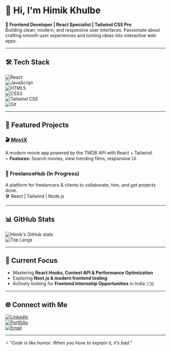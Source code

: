 # 👋 Hi, I'm Himik Khulbe  

🚀 **Frontend Developer | React Specialist | Tailwind CSS Pro**  
Building clean, modern, and responsive user interfaces. Passionate about crafting smooth user experiences and turning ideas into interactive web apps.  

---

## 🛠 Tech Stack  
![React](https://img.shields.io/badge/React-61DAFB?style=flat&logo=react&logoColor=black)  
![JavaScript](https://img.shields.io/badge/JavaScript-F7DF1E?style=flat&logo=javascript&logoColor=black)  
![HTML5](https://img.shields.io/badge/HTML5-E34F26?style=flat&logo=html5&logoColor=white)  
![CSS3](https://img.shields.io/badge/CSS3-1572B6?style=flat&logo=css3&logoColor=white)  
![Tailwind CSS](https://img.shields.io/badge/TailwindCSS-06B6D4?style=flat&logo=tailwindcss&logoColor=white)  
![Git](https://img.shields.io/badge/Git-F05032?style=flat&logo=git&logoColor=white)  

---

## 📌 Featured Projects  

### 🎬 [MoviX](https://github.com/yourusername/movix)  
A modern movie app powered by the TMDB API with React + Tailwind.  
⭐ **Features:** Search movies, view trending films, responsive UI.  

### 💼 FreelanceHub (In Progress)  
A platform for freelancers & clients to collaborate, hire, and get projects done.  
🛠 React | Tailwind | Node.js  

---

## 📊 GitHub Stats  
![Himik's GitHub stats](https://github-readme-stats.vercel.app/api?username=yourusername&show_icons=true&theme=radical)  
![Top Langs](https://github-readme-stats.vercel.app/api/top-langs/?username=yourusername&layout=compact&theme=radical)  

---

## 🎯 Current Focus  
- Mastering **React Hooks, Context API & Performance Optimization**  
- Exploring **Next.js & modern frontend tooling**  
- Actively looking for **Frontend Internship Opportunities** in India 🇮🇳  

---

## 🌐 Connect with Me  
[![LinkedIn](https://img.shields.io/badge/LinkedIn-0A66C2?style=flat&logo=linkedin&logoColor=white)](your-linkedin)  
[![Portfolio](https://img.shields.io/badge/Portfolio-000?style=flat&logo=vercel&logoColor=white)](your-portfolio)  
[![Email](https://img.shields.io/badge/Email-D14836?style=flat&logo=gmail&logoColor=white)](mailto:yourmail@gmail.com)  

---

⚡ *“Code is like humor. When you have to explain it, it’s bad.”*  


<!--
**himikkhulbe/himikkhulbe** is a ✨ _special_ ✨ repository because its `README.md` (this file) appears on your GitHub profile.

Here are some ideas to get you started:

- 🔭 I’m currently working on ...
- 🌱 I’m currently learning ...
- 👯 I’m looking to collaborate on ...
- 🤔 I’m looking for help with ...
- 💬 Ask me about ...
- 📫 How to reach me: ...
- 😄 Pronouns: ...
- ⚡ Fun fact: ...
-->
